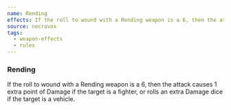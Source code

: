 ```yaml
---
name: Rending
effects: If the roll to wound with a Rending weapon is a 6, then the attack causes 1 extra point of Damage if the target is a fighter, or rolls an extra Damage dice if the target is a vehicle.
source: necrovox
tags:
  - weapon-effects
  - rules
---
```

### Rending

If the roll to wound with a Rending weapon is a 6, then the attack causes 1 extra point of Damage if the target is a fighter, or rolls an extra Damage dice if the target is a vehicle.